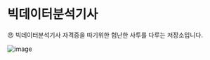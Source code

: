 # 빅데이터분석기사
😠 빅데이터분석기사 자격증을 따기위한 험난한 사투를 다루는 저장소입니다.

![image](https://github.com/user-attachments/assets/35e4da19-73d9-4c12-9130-663691a02763)
